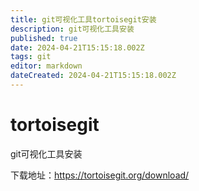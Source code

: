 ```yaml
---
title: git可视化工具tortoisegit安装
description: git可视化工具安装
published: true
date: 2024-04-21T15:15:18.002Z
tags: git
editor: markdown
dateCreated: 2024-04-21T15:15:18.002Z
---
```


# tortoisegit
git可视化工具安装

下载地址：https://tortoisegit.org/download/


